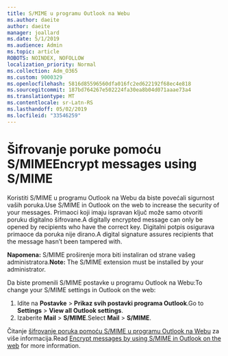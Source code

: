 ```yaml
---
title: S/MIME u programu Outlook na Webu
ms.author: daeite
author: daeite
manager: joallard
ms.date: 5/1/2019
ms.audience: Admin
ms.topic: article
ROBOTS: NOINDEX, NOFOLLOW
localization_priority: Normal
ms.collection: Adm_O365
ms.custom: 9000329
ms.openlocfilehash: 5816d85596560dfa016fc2ed622192f68ec4e818
ms.sourcegitcommit: 187bd764267e502224fa30ea8b04d071aaae73a4
ms.translationtype: MT
ms.contentlocale: sr-Latn-RS
ms.lasthandoff: 05/02/2019
ms.locfileid: "33546259"
---
```

# <a name="encrypt-messages-using-smime"></a><span data-ttu-id="48b48-102">Šifrovanje poruke pomoću S/MIME</span><span class="sxs-lookup"><span data-stu-id="48b48-102">Encrypt messages using S/MIME</span></span>

<span data-ttu-id="48b48-103">Koristiti S/MIME u programu Outlook na Webu da biste povećali sigurnost vaših poruka.</span><span class="sxs-lookup"><span data-stu-id="48b48-103">Use S/MIME in Outlook on the web to increase the security of your messages.</span></span> <span data-ttu-id="48b48-104">Primaoci koji imaju ispravan ključ može samo otvoriti poruku digitalno šifrovane.</span><span class="sxs-lookup"><span data-stu-id="48b48-104">A digitally encrypted message can only be opened by recipients who have the correct key.</span></span> <span data-ttu-id="48b48-105">Digitalni potpis osigurava primaoce da poruka nije dirano.</span><span class="sxs-lookup"><span data-stu-id="48b48-105">A digital signature assures recipients that the message hasn’t been tampered with.</span></span>

<span data-ttu-id="48b48-106">**Napomena:** S/MIME proširenje mora biti instaliran od strane vašeg administratora.</span><span class="sxs-lookup"><span data-stu-id="48b48-106">**Note:** The S/MIME extension must be installed by your administrator.</span></span>

<span data-ttu-id="48b48-107">Da biste promenili S/MIME postavke u programu Outlook na Webu:</span><span class="sxs-lookup"><span data-stu-id="48b48-107">To change your S/MIME settings in Outlook on the web:</span></span>

1. <span data-ttu-id="48b48-108">Idite na **Postavke** > **Prikaz svih postavki programa Outlook**.</span><span class="sxs-lookup"><span data-stu-id="48b48-108">Go to **Settings** > **View all Outlook settings**.</span></span>
2. <span data-ttu-id="48b48-109">Izaberite **Mail** > **S/MIME**.</span><span class="sxs-lookup"><span data-stu-id="48b48-109">Select **Mail** > **S/MIME**.</span></span>

<span data-ttu-id="48b48-110">Čitanje [šifrovanje poruka pomoću S/MIME u programu Outlook na Webu](https://support.office.com/article/878c79fc-7088-4b39-966f-14512658f480) za više informacija.</span><span class="sxs-lookup"><span data-stu-id="48b48-110">Read [Encrypt messages by using S/MIME in Outlook on the web](https://support.office.com/article/878c79fc-7088-4b39-966f-14512658f480) for more information.</span></span>